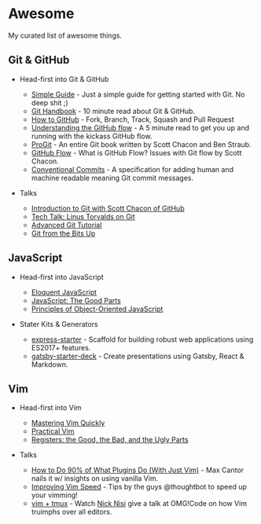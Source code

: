 # Awesome

My curated list of awesome things.

## Git & GitHub

- Head-first into Git & GitHub
	- [Simple Guide](https://rogerdudler.github.io/git-guide/) - Just a simple guide for getting started with Git. No deep shit ;)
	- [Git Handbook](https://guides.github.com/introduction/git-handbook/) - 10 minute read about Git & GitHub.
	- [How to GitHub](https://www.gun.io/blog/how-to-github-fork-branch-and-pull-request) - Fork, Branch, Track, Squash and Pull Request
	- [Understanding the GitHub flow](https://guides.github.com/introduction/flow/) - A 5 minute read to get you up and running with the kickass GitHub flow.
	- [ProGit](https://git-scm.com/book/en/v2) - An entire Git book written by Scott Chacon and Ben Straub.
	- [GitHub Flow](http://scottchacon.com/2011/08/31/github-flow.html) - What is GitHub Flow? Issues with Git flow by Scott Chacon.
	- [Conventional Commits](https://www.conventionalcommits.org/en/v1.0.0-beta.4/#summary) - A specification for adding human and machine readable meaning Git commit messages.

- Talks
	- [Introduction to Git with Scott Chacon of GitHub](https://www.youtube.com/watch?v=ZDR433b0HJY)
	- [Tech Talk: Linus Torvalds on Git](https://www.youtube.com/watch?v=4XpnKHJAok8)
	- [Advanced Git Tutorial](https://www.youtube.com/watch?v=0SJCYPsef54)
	- [Git from the Bits Up](https://www.youtube.com/watch?v=MYP56QJpDr4)

## JavaScript

- Head-first into JavaScript
	- [Eloquent JavaScript](https://eloquentjavascript.net/)
	- [JavaScript: The Good Parts](https://www.oreilly.com/library/view/javascript-the-good/9780596517748/)
	- [Principles of Object-Oriented JavaScript](https://www.oreilly.com/library/view/the-principles-of/9781457185304/)

- Stater Kits & Generators
	- [express-starter](https://github.com/joshuamabina/express-starter) - Scaffold for building robust web applications using ES2017+ features.
	- [gatsby-starter-deck](https://github.com/fabe/gatsby-starter-deck) - Create presentations using Gatsby, React & Markdown.

## Vim

- Head-first into Vim
	- [Mastering Vim Quickly](https://jovicailic.org/mastering-vim-quickly)
	- [Practical Vim](https://pragprog.com/book/dnvim/practical-vim)
	- [Registers: the Good, the Bad, and the Ugly Parts](http://vimcasts.org/blog/2013/11/registers-the-good-the-bad-and-the-ugly-parts/)

- Talks
	- [How to Do 90% of What Plugins Do (With Just Vim)](https://youtu.be/XA2WjJbmmoM) - Max Cantor nails it w/ insights on using vanilla Vim.
	- [Improving Vim Speed](https://youtu.be/OnUiHLYZgaA) - Tips by the guys @thoughtbot to speed up your vimming!
	- [vim + tmux](https://youtu.be/5r6yzFEXajQ) - Watch [Nick Nisi](https://github.com/nicknisi) give a talk at OMG!Code on how Vim truimphs over all editors.
